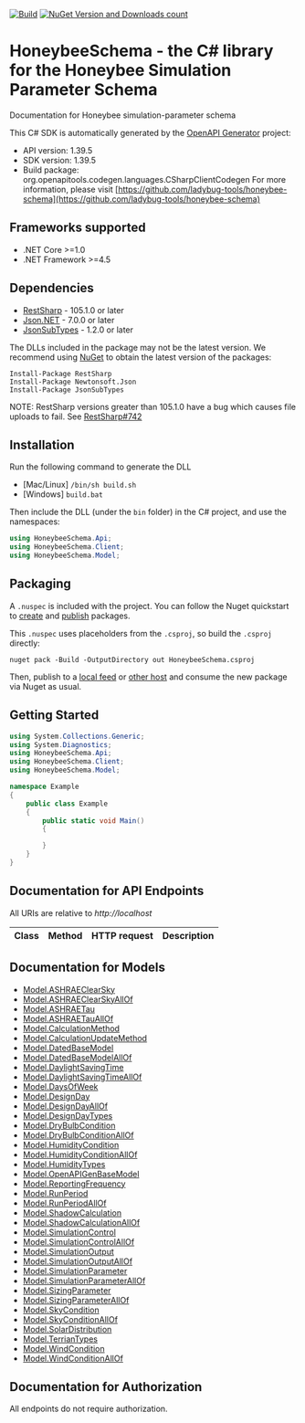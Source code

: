 [![Build](https://github.com/ladybug-tools/honeybee-schema-dotnet/workflows/CD/badge.svg)](https://github.com/ladybug-tools/honeybee-schema-dotnet/actions) [![NuGet Version and Downloads count](https://buildstats.info/nuget/HoneybeeSchema?dWidth=50)](https://www.nuget.org/packages/HoneybeeSchema)

# HoneybeeSchema - the C# library for the Honeybee Simulation Parameter Schema

Documentation for Honeybee simulation-parameter schema

This C# SDK is automatically generated by the [OpenAPI Generator](https://openapi-generator.tech) project:

- API version: 1.39.5
- SDK version: 1.39.5
- Build package: org.openapitools.codegen.languages.CSharpClientCodegen
    For more information, please visit [https://github.com/ladybug-tools/honeybee-schema](https://github.com/ladybug-tools/honeybee-schema)

## Frameworks supported


- .NET Core >=1.0
- .NET Framework >=4.5

## Dependencies


- [RestSharp](https://www.nuget.org/packages/RestSharp) - 105.1.0 or later
- [Json.NET](https://www.nuget.org/packages/Newtonsoft.Json/) - 7.0.0 or later
- [JsonSubTypes](https://www.nuget.org/packages/JsonSubTypes/) - 1.2.0 or later

The DLLs included in the package may not be the latest version. We recommend using [NuGet](https://docs.nuget.org/consume/installing-nuget) to obtain the latest version of the packages:

```
Install-Package RestSharp
Install-Package Newtonsoft.Json
Install-Package JsonSubTypes
```

NOTE: RestSharp versions greater than 105.1.0 have a bug which causes file uploads to fail. See [RestSharp#742](https://github.com/restsharp/RestSharp/issues/742)

## Installation

Run the following command to generate the DLL

- [Mac/Linux] `/bin/sh build.sh`
- [Windows] `build.bat`

Then include the DLL (under the `bin` folder) in the C# project, and use the namespaces:

```csharp
using HoneybeeSchema.Api;
using HoneybeeSchema.Client;
using HoneybeeSchema.Model;

```


## Packaging

A `.nuspec` is included with the project. You can follow the Nuget quickstart to [create](https://docs.microsoft.com/en-us/nuget/quickstart/create-and-publish-a-package#create-the-package) and [publish](https://docs.microsoft.com/en-us/nuget/quickstart/create-and-publish-a-package#publish-the-package) packages.

This `.nuspec` uses placeholders from the `.csproj`, so build the `.csproj` directly:

```
nuget pack -Build -OutputDirectory out HoneybeeSchema.csproj
```

Then, publish to a [local feed](https://docs.microsoft.com/en-us/nuget/hosting-packages/local-feeds) or [other host](https://docs.microsoft.com/en-us/nuget/hosting-packages/overview) and consume the new package via Nuget as usual.


## Getting Started

```csharp
using System.Collections.Generic;
using System.Diagnostics;
using HoneybeeSchema.Api;
using HoneybeeSchema.Client;
using HoneybeeSchema.Model;

namespace Example
{
    public class Example
    {
        public static void Main()
        {

        }
    }
}
```

## Documentation for API Endpoints

All URIs are relative to *http://localhost*

Class | Method | HTTP request | Description
------------ | ------------- | ------------- | -------------


## Documentation for Models

 - [Model.ASHRAEClearSky](docs/ASHRAEClearSky.md)
 - [Model.ASHRAEClearSkyAllOf](docs/ASHRAEClearSkyAllOf.md)
 - [Model.ASHRAETau](docs/ASHRAETau.md)
 - [Model.ASHRAETauAllOf](docs/ASHRAETauAllOf.md)
 - [Model.CalculationMethod](docs/CalculationMethod.md)
 - [Model.CalculationUpdateMethod](docs/CalculationUpdateMethod.md)
 - [Model.DatedBaseModel](docs/DatedBaseModel.md)
 - [Model.DatedBaseModelAllOf](docs/DatedBaseModelAllOf.md)
 - [Model.DaylightSavingTime](docs/DaylightSavingTime.md)
 - [Model.DaylightSavingTimeAllOf](docs/DaylightSavingTimeAllOf.md)
 - [Model.DaysOfWeek](docs/DaysOfWeek.md)
 - [Model.DesignDay](docs/DesignDay.md)
 - [Model.DesignDayAllOf](docs/DesignDayAllOf.md)
 - [Model.DesignDayTypes](docs/DesignDayTypes.md)
 - [Model.DryBulbCondition](docs/DryBulbCondition.md)
 - [Model.DryBulbConditionAllOf](docs/DryBulbConditionAllOf.md)
 - [Model.HumidityCondition](docs/HumidityCondition.md)
 - [Model.HumidityConditionAllOf](docs/HumidityConditionAllOf.md)
 - [Model.HumidityTypes](docs/HumidityTypes.md)
 - [Model.OpenAPIGenBaseModel](docs/OpenAPIGenBaseModel.md)
 - [Model.ReportingFrequency](docs/ReportingFrequency.md)
 - [Model.RunPeriod](docs/RunPeriod.md)
 - [Model.RunPeriodAllOf](docs/RunPeriodAllOf.md)
 - [Model.ShadowCalculation](docs/ShadowCalculation.md)
 - [Model.ShadowCalculationAllOf](docs/ShadowCalculationAllOf.md)
 - [Model.SimulationControl](docs/SimulationControl.md)
 - [Model.SimulationControlAllOf](docs/SimulationControlAllOf.md)
 - [Model.SimulationOutput](docs/SimulationOutput.md)
 - [Model.SimulationOutputAllOf](docs/SimulationOutputAllOf.md)
 - [Model.SimulationParameter](docs/SimulationParameter.md)
 - [Model.SimulationParameterAllOf](docs/SimulationParameterAllOf.md)
 - [Model.SizingParameter](docs/SizingParameter.md)
 - [Model.SizingParameterAllOf](docs/SizingParameterAllOf.md)
 - [Model.SkyCondition](docs/SkyCondition.md)
 - [Model.SkyConditionAllOf](docs/SkyConditionAllOf.md)
 - [Model.SolarDistribution](docs/SolarDistribution.md)
 - [Model.TerrianTypes](docs/TerrianTypes.md)
 - [Model.WindCondition](docs/WindCondition.md)
 - [Model.WindConditionAllOf](docs/WindConditionAllOf.md)


## Documentation for Authorization

All endpoints do not require authorization.
